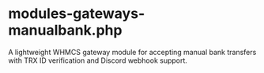 # modules-gateways-manualbank.php
A lightweight WHMCS gateway module for accepting manual bank transfers with TRX ID verification and Discord webhook support.
